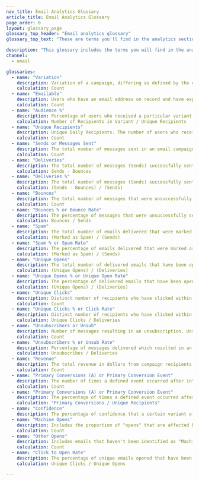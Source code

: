 ```yaml
---
nav_title: Email Analytics Glossary
article_title: Email Analytics Glossary 
page_order: 0
layout: glossary_page
glossary_top_header: "Email analytics glossary"
glossary_top_text: "These are terms you'll find in the analytics section of your email campaign or Canvas, post-launch. Search for the metrics you need in this glossary. <br><br> This glossary does not necessarily include metrics you might see in Currents or in other downloaded reports outside of your Braze account."

description: "This glossary includes the terms you will find in the analytics section of your email campaign or Canvas, post-launch. This glossary does not include Currents metrics."
channel:
  - email

glossaries:
  - name: "Variation"
    description: Variation of a campaign, differing as defined by the creator.
    calculation: Count
  - name: "Emailable"
    description: Users who have an email address on record and have explicitly opted in or subscribed.
    calculation: Count
  - name: "Audience %"
    description: Percentage of users who received a particular variant.
    calculation: Number of Recipients in Variant / Unique Recipients
  - name: "Unique Recipients"
    description: Unique Daily Recipients. The number of users who received a particular message in a day. This number is received from Braze.
    calculation: Count
  - name: "Sends or Messages Sent"
    description: The total number of messages sent in an email campaign. This number is received from Braze. Note that upon launching a scheduled campaign, this metric will include all messages sent, regardless of whether they have been sent out yet due to rate limiting.
    calculation: Count
  - name: "Deliveries"
    description: The total number of messages (Sends) successfully sent to and received by emailable parties.
    calculation: Sends - Bounces
  - name: "Deliveries %"
    description: The total number of messages (Sends) successfully sent to and received by emailable parties.
    calculation: (Sends - Bounces) / (Sends)
  - name: "Bounces"
    description: The total number of messages that were unsuccessfully sent or designated as 'returned' or 'not received' from send services used or not received by the intended emailable users. This could occur because there is not a valid push token, the email addresses were incorrect or deactivated, or the user unsubscribed after the campaign was launched. <br><br> <b>Hard Bounces</b>&#58; A hard bounce is an email message that has been returned to the sender because the recipient's address is invalid. A hard bounce might occur because the domain name doesn't exist or because the recipient is unknown. If an email has received a hard bounce, we will stop any future requests to this email address. <br><br><b>Soft Bounces</b>&#58; A soft bounce is an email message that gets as far as the recipient's mail server but is bounced back undelivered before it gets to the recipient. A soft bounce might occur because the recipient's inbox is full, the server was down, or the message was too large for the recipient's inbox. If an email has received a soft bounce, we will usually retry within a 72 hour period, but the number of retry attempts varies from receiver to receiver. <br><br> You can also track hard and soft bounces in the <a href='/docs/user_guide/administrative/app_settings/developer_console/message_activity_log_tab/#message-activity-log-tab'>Message Activity Log</a>. <br><br><i> An email bounce for customers using SendGrid consists of hard bounces, spam, and emails sent to invalid addresses. </i>
    calculation: Count
  - name: "Bounces % or Bounce Rate"
    description: The percentage of messages that were unsuccessfully sent or designated as 'returned' or 'not received' from send services used or not received by the intended emailable users. This could occur because there is not a valid push token, the email addresses were incorrect or deactivated, or the user unsubscribed after the campaign was launched. <br> <i> An email bounce for customers using SendGrid consists of hard bounces, spam (`spam_report_drops`), and emails sent to invalid addresses (`invalid_emails`). </i>
    calculation: Bounces / Sends
  - name: "Spam"
    description: The total number of emails delivered that were marked as "spam." Braze automatically unsubscribes users that marked an email as spam, and those users won't be targeted by future emails.
    calculation: (Marked as Spam) / (Sends)
  - name: "Spam % or Spam Rate"
    description: The percentage of emails delivered that were marked or otherwise designated as "spam." Braze automatically unsubscribes users that marked an email as spam, and those users won't be targeted by future emails.
    calculation: (Marked as Spam) / (Sends)
  - name: "Unique Opens"
    description: The total number of delivered emails that have been opened by a single user or machine at least once. This is tracked over a 7 day period for Email.
    calculation: (Unique Opens) / (Deliveries)
  - name: "Unique Opens % or Unique Open Rate"
    description: The percentage of delivered emails that have been opened by a single user at least once. This is tracked over a 7 day period for Email.
    calculation: (Unique Opens) / (Deliveries)
  - name: "Unique Clicks"
    description: Distinct number of recipients who have clicked within a message at least once. This is tracked over a 7 day period for Email.
    calculation: Count
  - name: "Unique Clicks % or Click Rate"
    description: Distinct number of recipients who have clicked within a message at least once. This is tracked over a 7 day period for Email.
    calculation: Unique Clicks / Deliveries
  - name: "Unsubscribers or Unsub"
    description: Number of messages resulting in an unsubscription. Unsubscriptions occur when a user clicks on the Braze unsubscribe link.
    calculation: Count
  - name: "Unsubscribers % or Unsub Rate"
    description: Percentage of messages delivered which resulted in an unsubscription. Unsubscriptions occur when a user clicks on the Braze unsubscribe link.
    calculation: Unsubscribes / Deliveries
  - name: "Revenue"
    description: The total revenue in dollars from campaign recipients within the set <a href='/docs/user_guide/engagement_tools/campaigns/testing_and_more/conversion_events/#primary-conversion-event'>primary conversion window</a>.
    calculation: Count
  - name: "Primary Conversions (A) or Primary Conversion Event"
    description: The number of times a defined event occurred after interacting with or viewing a received message from a Braze campaign. This defined event is determined by the marketer when building the campaign.
    calculation: Count
  - name: "Primary Conversions (A) or Primary Conversion Event"
    description: The percentage of times a defined event occurred after interacting with or viewing a received message from a Braze campaign. This defined event is determined by the marketer when building the campaign.
    calculation: "Primary Conversions / Unique Recipients"
  - name: "Confidence"
    description: The percentage of confidence that a certain variant of a message is outperforming the control group.
  - name: "Machine Opens"
    description: Includes the proportion of "opens" that are affected by Apple's Mail Privacy Protection (MPP) for iOS 15. For example, if a user opens an email using the Mail app on an Apple device, this will be logged as a "Machine Opens". This metric is tracked starting November 11, 2021 for SendGrid and December 2, 2021 for SparkPost.
    calculation: Count
  - name: "Other Opens"
    description: Includes emails that haven't been identified as "Machine opens". For example, when a user opens an email on another platform (such as Gmail app on a phone, Gmail on desktop browser), this will be logged as an "Other opens". Note that a user can also open an email (such as the open counts toward "Other opens") before a "Machine open" count is logged. If a user opens an email once (or more) after a machine open event from a non-Apple Mail inbox, then the amount of times that the user opens the email is calculated towards "Other Opens" and only once towards "Unique Opens".
    calculation: Count
  - name: "Click to Open Rate"
    description: The percentage of unique emails opened that have been clicked at least once.
    calculation: Unique Clicks / Unique Opens

---
```

